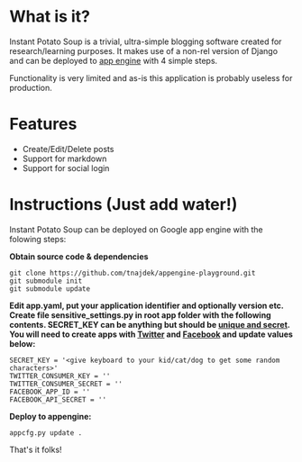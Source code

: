 What is it?
====================

Instant Potato Soup is a trivial, ultra-simple blogging software created for  research/learning purposes. It makes use of a non-rel version of Django and can be deployed to [app engine](https://appengine.google.com/) with 4 simple steps.

Functionality is very limited and as-is this application is probably useless for production.

Features
========

* Create/Edit/Delete posts
* Support for markdown
* Support for social login

Instructions (Just add water!)
==============================

Instant Potato Soup can be deployed on Google app engine with the folowing steps:

**Obtain source code & dependencies**

    git clone https://github.com/tnajdek/appengine-playground.git
    git submodule init
    git submodule update

**Edit app.yaml, put your application identifier and optionally version etc.**
**Create file sensitive_settings.py in root app folder with the following contents. SECRET_KEY can be anything but should be [unique and secret](https://docs.djangoproject.com/en/dev/ref/settings/#std:setting-SECRET_KEY). You will need to create apps with [Twitter](https://dev.twitter.com/apps/new) and [Facebook](https://developers.facebook.com/apps) and update values below:**

    SECRET_KEY = '<give keyboard to your kid/cat/dog to get some random characters>'
    TWITTER_CONSUMER_KEY = ''
    TWITTER_CONSUMER_SECRET = ''
    FACEBOOK_APP_ID = ''
    FACEBOOK_API_SECRET = ''

**Deploy to appengine:**

    appcfg.py update .

That's it folks!

